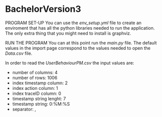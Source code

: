 # BachelorVersion3

PROGRAM SET-UP
You can use the _env_setup.yml_ file to create an enviroment that has all the python libraries needed to run the application.
The only extra thing that you might need to install is graphviz.

RUN THE PROGRAM
You can at this point run the _main.py_ file.
The default values in the import page correspond to the values needed to open the _Data.csv_ file.

In order to read the _UserBehaviourPM.csv_ the input values are:
- number of columns: 4
- number of rows: 1006
- index timestamp column: 2
- index action column: 1
- index traceID column: 0
- timestamp string lenght: 7
- timestamp string: 0:%M:%S
- separator: ,
